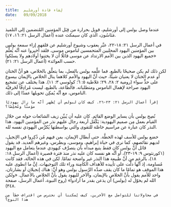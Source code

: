 ```yaml
---
title:  لِقاء قادة أورشليم
date:   09/09/2018
---
```


عندما وصل بولس إلى أورشليم، قوبِل بحرارة من قِبَل المؤمنين المُنضمين إلى التلميذ مَنَاسُون، الذي كان سيمكث عنده (أعمال الرسل ٢١: ١٦، ١٧).

في أعمال الرسل ٢١: ١٨-٢٢، عبَّر يعقوب وشيوخ أورشليم عن قلقهم إزاء سمعة بولس بين المؤمنين اليهود المحليين المتحمسين لناموس موسى. فلقد اُخبِروا عنه أنَّه يُعلِّم «جميع اليهود الذين بين الأمم الارتداد عن موسى قائلًا أن لا يختنوا أولادهم ولا يسلكوا حسب العوائد» (أعمال الرسل ٢١: ٢١).

لكن ذلك لم يكن صحيحًا بالطبع. فما علَّمه بولس بالفعل، بما يتعلَّق بالخلاص، هو أنَّ الختان أو عدم الختان لا يعنيان شيئًا، حيث أنَّ اليهود والأمم كلاهما ينال الخلاص بالإيمان بيسوع على حدٍّ سواء (رومية ٢: ٢٨، ٢٩؛ غلاطية ٥: ٦؛ كولوسي ٣: ١١). هذا يختلف عن تشجيع اليهود صراحة لإهمال الناموس ومتطلباته. فالطاعة، بالطبع، ليست مُرادِفًا لَحَرفيَّة الناموس، مع أنَّه يُمكِن تحويلها عمدًا إلى ذلك.

`إقرأ أعمال الرسل ٢١: ٢٣-٢٦. كيف كان لبولس أن يُظهر أنَّه ما زال يهوديًا مؤمنًا ومُخلِصًا؟`

نُصِح بولس بأن يساير الوضع القائم. كان عليه أن يُبيِّن زيف الشائعات حوله من خلال القيام بعمل مِن صميم اليهودية: يَكْفَل أربعة رجال عليهم نذر من المؤمنين اليهود. هذا النذر كان عبارة عن مراسيم خاصَّة للتقوى والتي بواسطتها يُكرِّس اليهودي نفسه لله.

خضع بولس للأسف لهذه الخطَّة. حتى أَبطال الإيمان، بمن فيهم مُن ذُكِروا في الإنجيل، لديهم نقائصهم، كما نرى في حياة إبراهيم، وموسى، وبطرس، وغيرهم العديد. قد يقول قائل أنَّ بولس كان فقط يتبع مبدأه بأن يتصرَّف كيهودي عندما يتعامل مع اليهود (١كورنثوس ٩: ١٩-٢٣)، أو أنَّه هو نفسه كان عليه نذر منذ فترة قصيرة (أعمال الرسل ١٨: ١٨)، بالرغم من أنَّ طبيعة هذا النذر غير واضحة تمامًا. لكن في هذه الحالة، فقد كانت مُساومة، إذ أنَّها دلَّت على تأييده للأهداف الكامِنة وراء تلك التوجيهات. إنَّ ما انطوى عليه هذا الموقف هو تمامًا ما كان يقف ضدَّه الرَّسول بولس وهو أنَّ: هناك إنجيلان أو بشارتان، واحد للأمم يقول بأنَّ الخلاص بالإيمان، والآخر لليهود يقول بأنَّ الخلاص بالأعمال. «ولكن الله لم يخوّل له (بولس) أن يذعن بقدر ما أرادوا» (روح النبوة، أعمال الرسل، صفحة ٣٤٨).

`في محاولاتنا للتواصل مع الآخرين، كيف يُمكننا أن نحترس من اقتراف خطأ مِن هذا النوع؟`